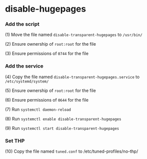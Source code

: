 # disable-hugepages

### Add the script ###

(1) Move the file named `disable-transparent-hugepages` to `/usr/bin/`

(2) Ensure ownership of `root:root` for the file

(3) Ensure permissions of `0744` for the file

### Add the service ###

(4) Copy the file named `disable-transparent-hugepages.service` to `/etc/systemd/system/`

(5) Ensure ownership of `root:root` for the file

(6) Ensure permissions of `0644` for the file

(7) Run `systemctl daemon-reload`

(8) Run `systemctl enable disable-transparent-hugepages`

(9) Run `systemctl start disable-transparent-hugepages`

### Set THP ###

(10) Copy the file named `tuned.conf` to /etc/tuned-profiles/no-thp/

